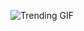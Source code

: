 
<!-- GIF_SECTION -->
![Trending GIF](https://media2.giphy.com/media/v1.Y2lkPThiYjIxNzcyangyMjdpNGd0ZGhleWlmY3NwY2d2NjU2cWRkbjV2encyaDY4bmY4ZiZlcD12MV9naWZzX3NlYXJjaCZjdD1n/KwMYzlxpfL3OZikB2Q/giphy.gif)
<!-- END_GIF_SECTION -->
